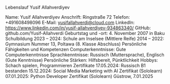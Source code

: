 Lebenslauf
Yusif Allahverdiyev

Name: Yusif Allahverdiyev
Anschrift: Ringstraße 72
Telefon: +491608498096
E-Mail: yusifallahverdi@cloud.com
LinkedIn: https://www.linkedin.com/in/yusif-allahverdiyev-934863340/
GitHub: github.com/Yusif-Allahverdi
Geburtstag und -ort: 4. November 2007 in Baku
Schulbildung
2023 – 2024: Schule am Inselsee (Mittlere Reife)
2014 – 2022: Gymnasium Nummer 13, Poltawa (8. Klasse Abschluss)
Persönliche Fähigkeiten und Kompetenzen
Computerkenntnisse: Gute Computerkenntnisse
Sprachkenntnisse: Russisch (Muttersprache), Englisch (Gute Kenntnisse)
Persönliche Stärken: Hilfsbereit, Pünktlichkeit
Hobbys: Schach spielen, Programmieren
Zertifikate
17.05.2024: Russisch B1 bestanden
15.12.2024: Social Media Marketing with AI Zertifikat (Sololearn)
07.01.2025: Python Developer Zertifikat (Sololearn)
Güstrow, 7.01.2025
